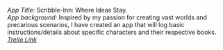 <em>App Title:</em> Scribble-Inn: Where Ideas Stay.<br>
<em>App background:</em> Inspired by my passion for creating vast worlds and precarious scenarios, I have created an app that will log basic instructions/details about specific characters and their respective books.<br>
<em><a href="https://trello.com/b/xGBolqt7/scribble-inn">Trello Link</a></em><br>
